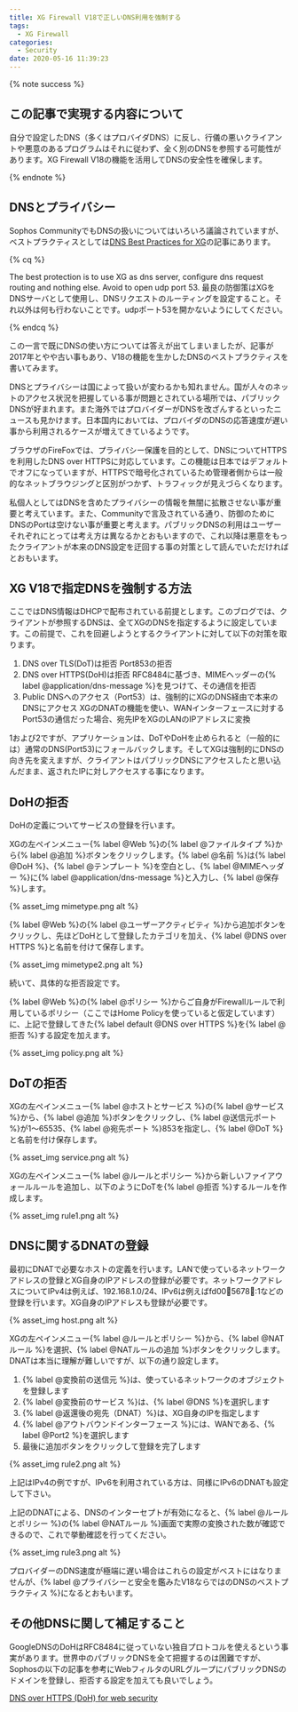 ```yaml
---
title: XG Firewall V18で正しいDNS利用を強制する
tags:
  - XG Firewall
categories:
  - Security
date: 2020-05-16 11:39:23
---
```



{% note success  %}

## この記事で実現する内容について

自分で設定したDNS（多くはプロバイダDNS）に反し、行儀の悪いクライアントや悪意のあるプログラムはそれに従わず、全く別のDNSを参照する可能性があります。XG Firewall V18の機能を活用してDNSの安全性を確保します。


{% endnote %}

<!-- more -->

## DNSとプライバシー

Sophos CommunityでもDNSの扱いについてはいろいろ議論されていますが、ベストプラクティスとしては[DNS Best Practices for XG](https://community.sophos.com/products/xg-firewall/f/network-and-routing/95100/dns-best-practices-for-xg)の記事にあります。

{% cq %}

The best protection is to use XG as dns server, configure dns request routing and nothing else. Avoid to open udp port 53.
最良の防御策はXGをDNSサーバとして使用し、DNSリクエストのルーティングを設定すること。それ以外は何も行わないことです。udpポート53を開かないようにしてください。

{% endcq %}

この一言で既にDNSの使い方については答えが出てしまいましたが、記事が2017年とやや古い事もあり、V18の機能を生かしたDNSのベストプラクティスを書いてみます。

DNSとプライバシーは国によって扱いが変わるかも知れません。国が人々のネットのアクセス状況を把握している事が問題とされている場所では、パブリックDNSが好まれます。また海外ではプロバイダーがDNSを改ざんするといったニュースも見かけます。日本国内においては、プロバイダのDNSの応答速度が遅い事から利用されるケースが増えてきているようです。

ブラウザのFireFoxでは、プライバシー保護を目的として、DNSについてHTTPSを利用したDNS over HTTPSに対応しています。この機能は日本ではデフォルトでオフになっていますが、HTTPSで暗号化されているため管理者側からは一般的なネットブラウジングと区別がつかず、トラフィックが見えづらくなります。

私個人としてはDNSを含めたプライバシーの情報を無闇に拡散させない事が重要と考えています。また、Communityで言及されている通り、防御のためにDNSのPortは空けない事が重要と考えます。パブリックDNSの利用はユーザーそれぞれにとっては考え方は異なるかとおもいますので、これ以降は悪意をもったクライアントが本来のDNS設定を迂回する事の対策として読んでいただければとおもいます。

## XG V18で指定DNSを強制する方法

ここではDNS情報はDHCPで配布されている前提とします。このブログでは、クライアントが参照するDNSは、全てXGのDNSを指定するように設定しています。この前提で、これを回避しようとするクライアントに対して以下の対策を取ります。

1. DNS over TLS(DoT)は拒否
 Port853の拒否
2. DNS over HTTPS(DoH)は拒否
 RFC8484に基づき、MIMEヘッダーの{% label @application/dns-message %}を見つけて、その通信を拒否
3. Public DNSへのアクセス（Port53）は、強制的にXGのDNS経由で本来のDNSにアクセス
 XGのDNATの機能を使い、WANインターフェースに対するPort53の通信だった場合、宛先IPをXGのLANのIPアドレスに変換

1および2ですが、アプリケーションは、DoTやDoHを止められると（一般的には）通常のDNS(Port53)にフォールバックします。そしてXGは強制的にDNSの向き先を変えますが、クライアントはパブリックDNSにアクセスしたと思い込んだまま、返されたIPに対しアクセスする事になります。

## DoHの拒否

DoHの定義についてサービスの登録を行います。

XGの左ペインメニュー{% label @Web %}の{% label @ファイルタイプ %}から{% label @追加 %}ボタンをクリックします。{% label @名前 %}は{% label @DoH %}、{% label @テンプレート %}を空白とし、{% label @MIMEヘッダー %}に{% label @application/dns-message %}と入力し、{% label @保存 %}します。

{% asset_img mimetype.png alt %}

{% label @Web %}の{% label @ユーザーアクティビティ %}から追加ボタンをクリックし、先ほどDoHとして登録したカテゴリを加え、{% label @DNS over HTTPS %}と名前を付けて保存します。

{% asset_img mimetype2.png alt %}

続いて、具体的な拒否設定です。

{% label @Web %}の{% label @ポリシー %}からご自身がFirewallルールで利用しているポリシー（ここではHome Policyを使っていると仮定しています）に、上記で登録してきた{% label default @DNS over HTTPS %}を{% label @拒否 %}する設定を加えます。

{% asset_img policy.png alt %}

## DoTの拒否

XGの左ペインメニュー{% label @ホストとサービス %}の{% label @サービス %}から、{% label @追加 %}ボタンをクリックし、{% label @送信元ポート %}が1〜65535、{% label @宛先ポート %}853を指定し、{% label @DoT %}と名前を付け保存します。

{% asset_img service.png alt %}

XGの左ペインメニュー{% label @ルールとポリシー %}から新しいファイアウォールルールを追加し、以下のようにDoTを{% label @拒否 %}するルールを作成します。

{% asset_img rule1.png alt %}

## DNSに関するDNATの登録

最初にDNATで必要なホストの定義を行います。LANで使っているネットワークアドレスの登録とXG自身のIPアドレスの登録が必要です。ネットワークアドレスについてIPv4は例えば、192.168.1.0/24、IPv6は例えばfd00:1234:5678:abcd::1などの登録を行います。XG自身のIPアドレスも登録が必要です。

{% asset_img host.png alt %}

XGの左ペインメニュー{% label @ルールとポリシー %}から、{% label @NATルール %}を選択、{% label @NATルールの追加 %}ボタンをクリックします。DNATは本当に理解が難しいですが、以下の通り設定します。

1. {% label @変換前の送信元 %}は、使っているネットワークのオブジェクトを登録します
2. {% label @変換前のサービス %}は、{% label @DNS %}を選択します
3. {% label @返還後の宛先（DNAT）%}は、XG自身のIPを指定します
4. {% label @アウトバウンドインターフェース %}には、WANである、{% label @Port2 %}を選択します
5. 最後に追加ボタンをクリックして登録を完了します

{% asset_img rule2.png alt %}

上記はIPv4の例ですが、IPv6を利用されている方は、同様にIPv6のDNATも設定して下さい。

上記のDNATによる、DNSのインターセプトが有効になると、{% label @ルールとポリシー %}の{% label @NATルール %}画面で実際の変換された数が確認できるので、これで挙動確認を行ってください。

{% asset_img rule3.png alt %}

 プロバイダーのDNS速度が極端に遅い場合はこれらの設定がベストにはなりませんが、{% label @プライバシーと安全を鑑みたV18ならではのDNSのベストプラクティス %}になるとおもいます。

## その他DNSに関して補足すること

GoogleDNSのDoHはRFC8484に従っていない独自プロトコルを使えるという事実があります。世界中のパブリックDNSを全て把握するのは困難ですが、Sophosの以下の記事を参考にWebフィルタのURLグループにパブリックDNSのドメインを登録し、拒否する設定を加えても良いでしょう。

[DNS over HTTPS (DoH) for web security](https://community.sophos.com/kb/en-us/134644)
